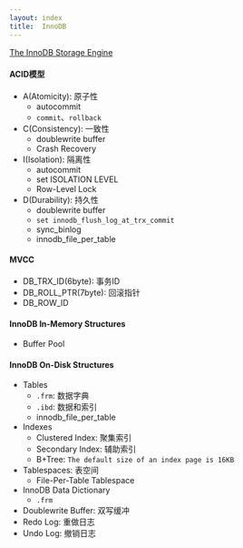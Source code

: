 ```yaml
---
layout: index
title:  InnoDB
---
```


[The InnoDB Storage Engine](https://dev.mysql.com/doc/refman/5.7/en/innodb-storage-engine.html)

#### ACID模型

* A(Atomicity): 原子性
    * autocommit
    * `commit`、`rollback`
* C(Consistency): 一致性
    * doublewrite buffer
    * Crash Recovery
* I(Isolation): 隔离性
    * autocommit
    * set ISOLATION LEVEL
    * Row-Level Lock
* D(Durability): 持久性
    * doublewrite buffer
    * `set innodb_flush_log_at_trx_commit`
    * sync_binlog
    * innodb_file_per_table

#### MVCC

* DB_TRX_ID(6byte): 事务ID
* DB_ROLL_PTR(7byte): 回滚指针
* DB_ROW_ID

#### InnoDB In-Memory Structures

* Buffer Pool

#### InnoDB On-Disk Structures

* Tables
    * `.frm`: 数据字典
    * `.ibd`: 数据和索引
    * innodb_file_per_table
* Indexes
    * Clustered Index: 聚集索引
    * Secondary Index: 辅助索引
    * B+Tree: `The default size of an index page is 16KB`
* Tablespaces: 表空间
    * File-Per-Table Tablespace
* InnoDB Data Dictionary
    * `.frm`
* Doublewrite Buffer: 双写缓冲
* Redo Log: 重做日志
* Undo Log: 撤销日志
